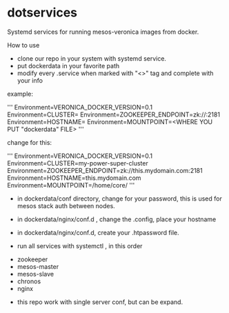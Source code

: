 # dotservices
Systemd services for running  mesos-veronica images from docker.



How to use

* clone our repo in your system with systemd service.
* put dockerdata in your favorite path
* modify every .service when marked with "<>" tag and complete with your info 

example:


'''
Environment=VERONICA_DOCKER_VERSION=0.1
Environment=CLUSTER=<YOUR CLUSTER NAME> 
Environment=ZOOKEEPER_ENDPOINT=zk://<YOUR-DOMAIN>:2181
Environment=HOSTNAME=<YOUR-DOMAIN>
Environment=MOUNTPOINT=<WHERE YOU PUT "dockerdata" FILE>
'''

change for this:

'''
Environment=VERONICA_DOCKER_VERSION=0.1
Environment=CLUSTER=my-power-super-cluster
Environment=ZOOKEEPER_ENDPOINT=zk://this.mydomain.com:2181
Environment=HOSTNAME=this.mydomain.com
Environment=MOUNTPOINT=/home/core/
'''

* in dockerdata/conf directory, change for your password, this is used for mesos stack auth between nodes.
* in dockerdata/nginx/conf.d , change the .config, place your hostname
* in dockerdata/nginx/conf.d, create your .htpassword file. 


* run all services with systemctl , in this order

- zookeeper
- mesos-master
- mesos-slave
- chronos
- nginx


* this repo work with single server conf, but can be expand.




